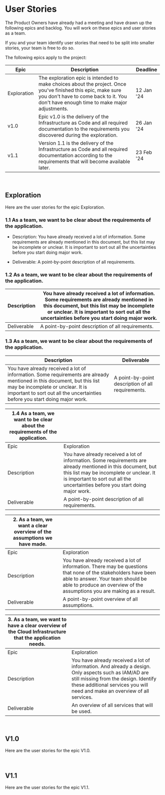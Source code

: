 # User Stories
The Product Owners have already had a meeting and have drawn up the following epics and backlog. You will work on these epics and user stories as a team.

If you and your team identify user stories that need to be split into smaller stories, your team is free to do so.

The following epics apply to the project:

| Epic | Description | Deadline |
| --- | ----------- | - |
| Exploration | The exploration epic is intended to make choices about the project. Once you've finished this epic, make sure you don't have to come back to it. You don't have enough time to make major adjustments. | 12 Jan '24 |
| v1.0 | Epic v1.0 is the delivery of the Infrastructure as Code and all required documentation to the requirements you discovered during the exploration. | 26 Jan '24 |
| v1.1 | Version 1.1 is the delivery of the Infrastructure as Code and all required documentation according to the requirements that will become available later. | 23 Feb '24 |
<br>

## Exploration
Here are the user stories for the epic Exploration.

### 1.1 As a team, we want to be clear about the requirements of the application.

- Description: You have already received a lot of information. Some requirements are already mentioned in this document, but this list may be incomplete or unclear. It is important to sort out all the uncertainties before you start doing major work.  

- Deliverable: A point-by-point description of all requirements.

### 1.2 As a team, we want to be clear about the requirements of the application.

| Description | You have already received a lot of information. Some requirements are already mentioned in this document, but this list may be incomplete or unclear. It is important to sort out all the uncertainties before you start doing major work. |
| --- | ----------- |
| Deliverable | A point-by-point description of all requirements. |

### 1.3 As a team, we want to be clear about the requirements of the application.

| Description | Deliverable |
| --- | ----------- |
| You have already received a lot of information. Some requirements are already mentioned in this document, but this list may be incomplete or unclear. It is important to sort out all the uncertainties before you start doing major work. | A point-by-point description of all requirements. |

| 1.4 As a team, we want to be clear about the requirements of the application. |  |
| --- | ----------- |
| Epic | Exploration |
| Description | You have already received a lot of information. Some requirements are already mentioned in this document, but this list may be incomplete or unclear. It is important to sort out all the uncertainties before you start doing major work. |
| Deliverable | A point-by-point description of all requirements. |

| 2. As a team, we want a clear overview of the assumptions we have made. |  |
| --- | ----------- |
| Epic | Exploration |
| Description | You have already received a lot of information. There may be questions that none of the stakeholders have been able to answer. Your team should be able to produce an overview of the assumptions you are making as a result. |
| Deliverable | A point-by-point overview of all assumptions. |

| 3. As a team, we want to have a clear overview of the Cloud Infrastructure that the application needs. |  |
| --- | ----------- |
| Epic | Exploration |
| Description | You have already received a lot of information. And already a design. Only aspects such as IAM/AD are still missing from the design. Identify these additional services you will need and make an overview of all services. |
| Deliverable | An overview of all services that will be used. |  
<br>

## V1.0
Here are the user stories for the epic V1.0.

<br>

## V1.1
Here are the user stories for the epic V1.1.